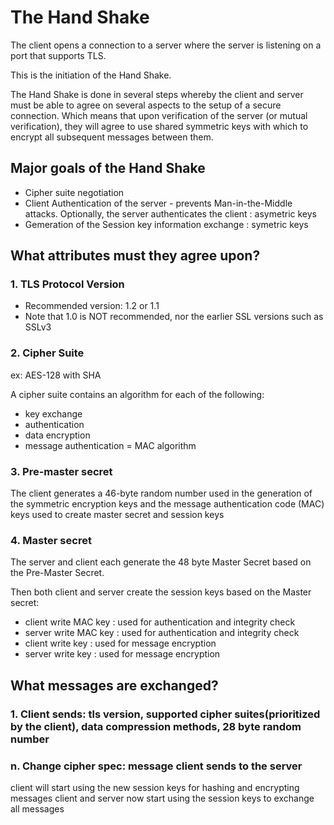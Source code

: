
# The Hand Shake

The client opens a connection to a server where the server is listening on a port that supports TLS.

This is the initiation of the Hand Shake.

The Hand Shake is done in several steps whereby the client and server must be able to agree on several aspects to the setup
of a secure connection. Which means that upon verification of the server (or mutual verification), they will agree to use
shared symmetric keys with which to encrypt all subsequent messages between them.

## Major goals of the Hand Shake
- Cipher suite negotiation
- Client Authentication of the server - prevents Man-in-the-Middle attacks. Optionally, the server authenticates the client : asymetric keys
- Gemeration of the Session key information exchange : symetric keys

## What attributes must they agree upon?

### 1. TLS Protocol Version
* Recommended version: 1.2 or 1.1
* Note that 1.0 is NOT recommended, nor the earlier SSL versions such as SSLv3

### 2. Cipher Suite
ex: AES-128 with SHA

A cipher suite contains an algorithm for each of the following:
* key exchange
* authentication
* data encryption
* message authentication = MAC algorithm

### 3. Pre-master secret
The client generates a 46-byte random number used in the generation of the symmetric encryption keys and the message authentication code (MAC) keys
used to create master secret and session keys

### 4. Master secret
The server and client each generate the 48 byte Master Secret based on the Pre-Master Secret.

Then both client and server create the session keys based on the Master secret:
- client write MAC key : used for authentication and integrity check
- server write MAC key : used for authentication and integrity check
- client write key : used for message encryption
- server write key : used for message encryption

## What messages are exchanged?

### 1. Client sends: tls version, supported cipher suites(prioritized by the client), data compression methods, 28 byte random number


### n. Change cipher spec: message client sends to the server
client will start using the new session keys for hashing and encrypting messages
client and server now start using the session keys to exchange all messages





